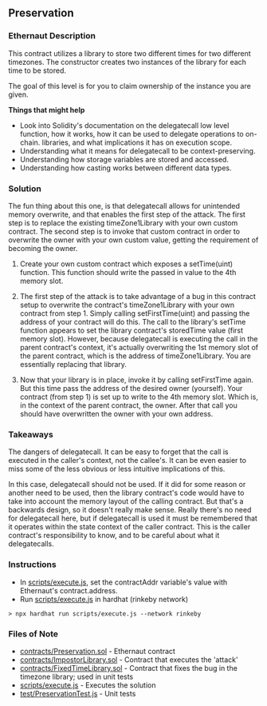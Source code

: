 ## Preservation

### Ethernaut Description
This contract utilizes a library to store two different times for two different timezones. The constructor creates two instances of the library for each time to be stored.

The goal of this level is for you to claim ownership of the instance you are given.

**Things that might help**

- Look into Solidity's documentation on the delegatecall low level function, how it works, how it can be used to delegate operations to on-chain. libraries, and what implications it has on execution scope.
- Understanding what it means for delegatecall to be context-preserving.
- Understanding how storage variables are stored and accessed.
- Understanding how casting works between different data types.

### Solution 
The fun thing about this one, is that delegatecall allows for unintended memory overwrite, and that enables the first step of the attack. The first step is to replace the existing timeZone1Library with your own custom contract. The second step is to invoke that custom contract in order to overwrite the owner with your own custom value, getting the requirement of becoming the owner. 

1. Create your own custom contract which exposes a setTime(uint) function. This function should write the passed in value to the 4th memory slot. 

2. The first step of the attack is to take advantage of a bug in this contract setup to overwrite the contract's timeZone1Library with your own contract from step 1. Simply calling setFirstTime(uint) and passing the address of your contract will do this. The call to the library's setTime function appears to set the library contract's storedTime value (first memory slot). However, because delegatecall is executing the call in the parent contract's context, it's actually overwriting the 1st memory slot of the parent contract, which is the address of timeZone1Library. You are essentially replacing that library. 

3. Now that your library is in place, invoke it by calling setFirstTime again. But this time pass the address of the desired owner (yourself). Your contract (from step 1) is set up to write to the 4th memory slot. Which is, in the context of the parent contract, the owner. After that call you should have overwritten the owner with your own address. 

### Takeaways
The dangers of delegatecall. It can be easy to forget that the call is executed in the caller's context, not the callee's. It can be even easier to miss some of the less obvious or less intuitive implications of this. 

In this case, delegatecall should not be used. If it did for some reason or another need to be used, then the library contract's code would have to take into account the memory layout of the calling contract. But that's a backwards design, so it doesn't really make sense. Really there's no need for delegatecall here, but if delegatecall is used it must be remembered that it operates within the state context of the caller contract. This is the caller contract's responsibility to know, and to be careful about what it delegatecalls. 

### Instructions
- In [scripts/execute.js](scripts/execute.js), set the contractAddr variable's value with Ethernaut's contract.address. 
- Run [scripts/execute.js](scripts/execute.js) in hardhat (rinkeby network)

`> npx hardhat run scripts/execute.js --network rinkeby`

### Files of Note
- [contracts/Preservation.sol](contracts/Preservation.sol) - Ethernaut contract
- [contracts/ImpostorLibrary.sol](contracts/ImpostorLibrary.sol) - Contract that executes the 'attack'
- [contracts/FixedTimeLibrary.sol](contracts/FixedTimeLibrary.sol) - Contract that fixes the bug in the timezone library; used in unit tests 
- [scripts/execute.js](scripts/execute.js) - Executes the solution 
- [test/PreservationTest.js](test/PreservationTest.js) - Unit tests 
